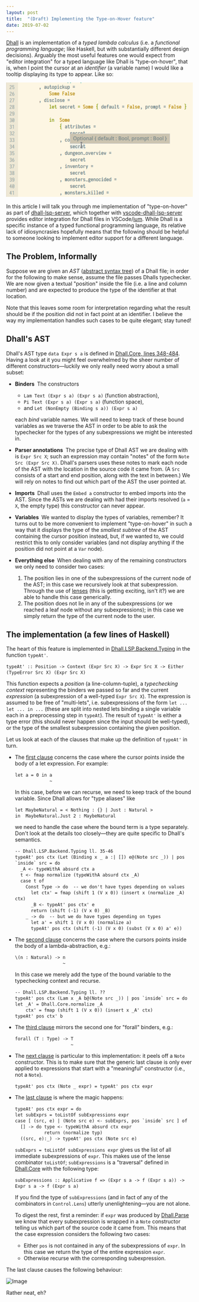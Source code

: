 ```yaml
---
layout: post
title:  "(Draft) Implementing the Type-on-Hover feature"
date: 2019-07-02
---
```


[Dhall](https://dhall-lang.org/) is an implementation of a _typed lambda calculus_ (i.e. a _functional programming language_; like Haskell, but with substantially different design decisions). Arguably the most useful features one would expect from "editor integration" for a typed language like Dhall is "type-on-hover", that is, when I point the cursor at an _identifier_ (a variable name) I would like a tooltip displaying its type to appear. Like so:

![Image](/images/hover-type-intro.png)

In this article I will talk you through me implementation of "type-on-hover" as part of [dhall-lsp-server](https://github.com/dhall-lang/dhall-haskell/tree/master/dhall-lsp-server), which together with [vscode-dhall-lsp-server](https://github.com/PanAeon/vscode-dhall-lsp-server) provides editor integration for Dhall files in VSCode/[ium](https://vscodium.com/). While Dhall is a specific instance of a typed functional programming language, its relative lack of idiosyncrasies hopefully means that the following should be helpful to someone looking to implement editor support for a different language.

## The Problem, Informally
Suppose we are given an _AST_ ([abstract syntax tree](https://en.wikipedia.org/wiki/Abstract_syntax_tree)) of a Dhall file; in order for the following to make sense, assume the file passes Dhalls typechecker. We are now given a textual "position" inside the file (i.e. a line and column number) and are expected to produce the type of the identifier at that location.

Note that this leaves some room for interpretation regarding what the result should be if the position did not in fact point at an identifier. I believe the way my implementation handles such cases to be quite elegant; stay tuned!

## Dhall's AST
Dhall's AST type `data Expr s a` is defined in [Dhall.Core, lines 348-484](https://github.com/dhall-lang/dhall-haskell/blob/3a120d277f62fe83f8d9b35f14e3c93b9a6076cf/dhall/src/Dhall/Core.hs#L348-L484). Having a look at it you might feel overwhelmed by the sheer number of different constructors&mdash;luckily we only really need worry about a small subset:

- __Binders&nbsp;__ The constructors
  - `Lam Text (Expr s a) (Expr s a)` (function abstraction),
  - `Pi Text (Expr s a) (Expr s a)` (function space),
  - and `Let (NonEmpty (Binding s a)) (Expr s a)`

  each _bind_ variable names. We will need to keep track of these bound variables as we traverse the AST in order to be able to ask the typechecker for the types of any subexpressions we might be interested in.

- __Parser annotations&nbsp;__ The precise type of Dhall AST we are dealing with is `Expr Src X`; such an expression may contain "notes" of the form `Note Src (Expr Src X)`. Dhall's parsers uses these notes to mark each node of the AST with the location in the source code it came from. (A `Src` consists of a start and end position, along with the text in between.) We will rely on notes to find out which part of the AST the user pointed at.

- __Imports&nbsp;__ Dhall uses the `Embed a` constructor to embed imports into the AST. Since the ASTs we are dealing with had their imports resolved (`a` = `X`, the empty type) this constructor can never appear.

- __Variables&nbsp;__ We wanted to display the types of variables, remember? It turns out to be more convenient to implement "type-on-hover" in such a way that it displays the type of the _smallest subtree_ of the AST containing the cursor position instead, but, if we wanted to, we could restrict this to only consider variables (and not display anything if the position did not point at a `Var` node).

- __Everything else&nbsp;__ When dealing with any of the remaining constructors we only need to consider two cases:
  1. The position lies in one of the subexpressions of the current node of the AST; in this case we recursively look at that subexpression. Through the use of [lenses]() (this is getting exciting, isn't it?) we are able to handle this case generically.
  2. The position does not lie in any of the subexpressions (or we reached a leaf node without any subexpressions); in this case we simply return the type of the current node to the user.

## The implementation (a few lines of Haskell)
The heart of this feature is implemented in [Dhall.LSP.Backend.Typing](https://github.com/dhall-lang/dhall-haskell/blob/8995efe69233d36fccea4f14df28a2b073e9390b/dhall-lsp-server/src/Dhall/LSP/Backend/Typing.hs#L32-L65) in the function `typeAt'`.
```
typeAt' :: Position -> Context (Expr Src X) -> Expr Src X -> Either (TypeError Src X) (Expr Src X)
````
This function expects a _position_ (a line-column-tuple), a _typechecking context_ representing the binders we passed so far and the current _expression_ (a subexpression of a well-typed `Expr Src X`). The expression is assumed to be free of "multi-lets", i.e. subexpressions of the form `let ... let ... in ...` (these are split into nested lets binding a single variable each in a preprocessing step in `typeAt`). The result of `typeAt'` is either a type error (this should never happen since the input should be well-typed), or the type of the smallest subexpression containing the given position.

Let us look at each of the clauses that make up the definition of `typeAt'` in turn.

- The [first clause](https://github.com/dhall-lang/dhall-haskell/blob/8995efe69233d36fccea4f14df28a2b073e9390b/dhall-lsp-server/src/Dhall/LSP/Backend/Typing.hs#L34-L44) concerns the case where the cursor points inside the body of a let expression. For example:
  ```
  let a = 0 in a
               ~
  ```
  In this case, before we can recurse, we need to keep track of the bound variable. Since Dhall allows for "type aliases" like
  ```
  let MaybeNatural = < Nothing : {} | Just : Natural >
  in  MaybeNatural.Just 2 : MaybeNatural
  ```
  we need to handle the case where the bound term is a type separately. Don't look at the details too closely&mdash;they are quite specific to Dhall's semantics.
  ```
  -- Dhall.LSP.Backend.Typing ll. 35-46
  typeAt' pos ctx (Let (Binding x _ a :| []) e@(Note src _)) | pos `inside` src = do
    _A <- typeWithA absurd ctx a
    t <- fmap normalize (typeWithA absurd ctx _A)
    case t of
      Const Type -> do  -- we don't have types depending on values
        let ctx' = fmap (shift 1 (V x 0)) (insert x (normalize _A) ctx)
        _B <- typeAt' pos ctx' e
        return (shift (-1) (V x 0) _B)
      _ -> do  -- but we do have types depending on types
        let a' = shift 1 (V x 0) (normalize a)
        typeAt' pos ctx (shift (-1) (V x 0) (subst (V x 0) a' e))
  ```

- The [second clause](https://github.com/dhall-lang/dhall-haskell/blob/8995efe69233d36fccea4f14df28a2b073e9390b/dhall-lsp-server/src/Dhall/LSP/Backend/Typing.hs#L46-L49) concerns the case where the cursors points inside the body of a lambda-abstraction, e.g.:
  ```
  \(n : Natural) -> n
                    ~
  ```
  In this case we merely add the type of the bound variable to the typechecking context and recurse.
  ```
  -- Dhall.LSP.Backend.Typing ll. ??
  typeAt' pos ctx (Lam x _A b@(Note src _)) | pos `inside` src = do
  let _A' = Dhall.Core.normalize _A
      ctx' = fmap (shift 1 (V x 0)) (insert x _A' ctx)
  typeAt' pos ctx' b
  ```

- The [third clause](https://github.com/dhall-lang/dhall-haskell/blob/8995efe69233d36fccea4f14df28a2b073e9390b/dhall-lsp-server/src/Dhall/LSP/Backend/Typing.hs#L51-L54) mirrors the second one for "forall" binders, e.g.:
  ```
  forall (T : Type) -> T
                       ~
  ```

- The [next clause](https://github.com/dhall-lang/dhall-haskell/blob/8995efe69233d36fccea4f14df28a2b073e9390b/dhall-lsp-server/src/Dhall/LSP/Backend/Typing.hs#L57) is particular to this implementation: it peels off a `Note` constructor. This is to make sure that the generic last clause is only ever applied to expressions that start with a "meaningful" constructor (i.e., not a `Note`).
  ```
  typeAt' pos ctx (Note _ expr) = typeAt' pos ctx expr
  ```

- The [last clause](https://github.com/dhall-lang/dhall-haskell/blob/8995efe69233d36fccea4f14df28a2b073e9390b/dhall-lsp-server/src/Dhall/LSP/Backend/Typing.hs#L60-L65) is where the magic happens:
  ```
  typeAt' pos ctx expr = do
  let subExprs = toListOf subExpressions expr
  case [ (src, e) | (Note src e) <- subExprs, pos `inside` src ] of
    [] -> do type <- typeWithA absurd ctx expr
             return (normalize typ)
    ((src, e):_) -> typeAt' pos ctx (Note src e)
  ```
  `subExprs = toListOf subExpressions expr` gives us the list of all immediate subexpressions of `expr`. This makes use of the lense combinator `toListOf`; `subExpressions` is a "traversal" defined in [Dhall.Core]() with the following type:
  ```
  subExpressions :: Applicative f => (Expr s a -> f (Expr s a)) -> Expr s a -> f (Expr s a)
  ```
  If you find the type of `subExpressions` (and in fact of any of the combinators in `Control.Lens`) utterly unenlightening&mdash;you are not alone.

  To digest the rest, first a reminder: if `expr` was produced by [Dhall.Parse]() we know that every subexpression is wrapped in a `Note` constructor telling us which part of the source code it came from. This means that the case expression considers the following two cases:
  - Either `pos` is not contained in any of the subexpressions of `expr`. In this case we return the type of the entire expression `expr`.
  - Otherwise recurse with the corresponding subexpression.

The last clause causes the following behaviour:

![Image](/images/type-hover-lambda.png)

Rather neat, eh?

